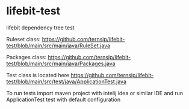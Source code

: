 # lifebit-test
lifebit dependency tree test

Ruleset class: https://github.com/ternsip/lifebit-test/blob/main/src/main/java/RuleSet.java

Packages class: https://github.com/ternsip/lifebit-test/blob/main/src/main/java/Packages.java


Test class is located here
https://github.com/ternsip/lifebit-test/blob/main/src/test/java/ApplicationTest.java

To run tests import maven project with intelij idea or similar IDE and run ApplicationTest test with default configuration
